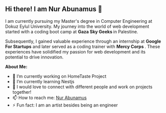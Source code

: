 ## Hi there! I am Nur Abunamus 👋

<p>
  I am currently pursuing my Master's degree in Computer Engineering at Dokuz Eylul University. My journey into the world of web development started with a coding boot camp at <strong> Gaza Sky Geeks </strong> in Palestine.
  
  Subsequently, I gained valuable experience through an internship at <strong>Google For Startups</strong>  and later served as a coding trainer with <strong>Mercy Corps </strong>. These experiences have solidified my passion for web development and its potential to drive innovation.

</p> 


**About Me:**

- 🔭 I’m currently working on HomeTaste Project
- 🌱 I’m currently learning Nestjs
- 👯 I would love to connect with different people and work on projects together!
- 📫 How to reach me: [Nur Abunamus](https://www.linkedin.com/in/noor-abunamus/)
- ⚡ Fun fact: I am an artist besides being an engineer

